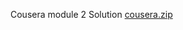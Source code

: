 
Cousera module 2 Solution
[cousera.zip](https://github.com/Arnold190/code/files/10368828/cousera.zip)

